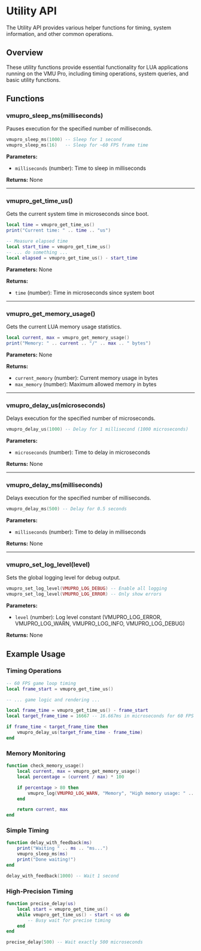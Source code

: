 # Utility API

The Utility API provides various helper functions for timing, system information, and other common operations.

## Overview

These utility functions provide essential functionality for LUA applications running on the VMU Pro, including timing operations, system queries, and basic utility functions.

## Functions

### vmupro_sleep_ms(milliseconds)

Pauses execution for the specified number of milliseconds.

```lua
vmupro_sleep_ms(1000) -- Sleep for 1 second
vmupro_sleep_ms(16)   -- Sleep for ~60 FPS frame time
```

**Parameters:**
- `milliseconds` (number): Time to sleep in milliseconds

**Returns:** None

---

### vmupro_get_time_us()

Gets the current system time in microseconds since boot.

```lua
local time = vmupro_get_time_us()
print("Current time: " .. time .. "us")

-- Measure elapsed time
local start_time = vmupro_get_time_us()
-- ... do something ...
local elapsed = vmupro_get_time_us() - start_time
```

**Parameters:** None

**Returns:**
- `time` (number): Time in microseconds since system boot

---

### vmupro_get_memory_usage()

Gets the current LUA memory usage statistics.

```lua
local current, max = vmupro_get_memory_usage()
print("Memory: " .. current .. "/" .. max .. " bytes")
```

**Parameters:** None

**Returns:**
- `current_memory` (number): Current memory usage in bytes
- `max_memory` (number): Maximum allowed memory in bytes

---

### vmupro_delay_us(microseconds)

Delays execution for the specified number of microseconds.

```lua
vmupro_delay_us(1000) -- Delay for 1 millisecond (1000 microseconds)
```

**Parameters:**
- `microseconds` (number): Time to delay in microseconds

**Returns:** None

---

### vmupro_delay_ms(milliseconds)

Delays execution for the specified number of milliseconds.

```lua
vmupro_delay_ms(500) -- Delay for 0.5 seconds
```

**Parameters:**
- `milliseconds` (number): Time to delay in milliseconds

**Returns:** None

---

### vmupro_set_log_level(level)

Sets the global logging level for debug output.

```lua
vmupro_set_log_level(VMUPRO_LOG_DEBUG) -- Enable all logging
vmupro_set_log_level(VMUPRO_LOG_ERROR) -- Only show errors
```

**Parameters:**
- `level` (number): Log level constant (VMUPRO_LOG_ERROR, VMUPRO_LOG_WARN, VMUPRO_LOG_INFO, VMUPRO_LOG_DEBUG)

**Returns:** None

## Example Usage

### Timing Operations

```lua
-- 60 FPS game loop timing
local frame_start = vmupro_get_time_us()

-- ... game logic and rendering ...

local frame_time = vmupro_get_time_us() - frame_start
local target_frame_time = 16667 -- 16.667ms in microseconds for 60 FPS

if frame_time < target_frame_time then
    vmupro_delay_us(target_frame_time - frame_time)
end
```

### Memory Monitoring

```lua
function check_memory_usage()
    local current, max = vmupro_get_memory_usage()
    local percentage = (current / max) * 100

    if percentage > 80 then
        vmupro_log(VMUPRO_LOG_WARN, "Memory", "High memory usage: " .. percentage .. "%")
    end

    return current, max
end
```

### Simple Timing

```lua
function delay_with_feedback(ms)
    print("Waiting " .. ms .. "ms...")
    vmupro_sleep_ms(ms)
    print("Done waiting!")
end

delay_with_feedback(1000) -- Wait 1 second
```

### High-Precision Timing

```lua
function precise_delay(us)
    local start = vmupro_get_time_us()
    while vmupro_get_time_us() - start < us do
        -- Busy wait for precise timing
    end
end

precise_delay(500) -- Wait exactly 500 microseconds
```
